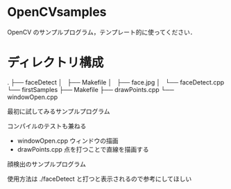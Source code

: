 # OpenCVsamples
OpenCV のサンプルプログラム，テンプレート的に使ってください．

# ディレクトリ構成
.
├── faceDetect
│   ├── Makefile
│   ├── face.jpg
│   └── faceDetect.cpp
└── firstSamples
    ├── Makefile
    ├── drawPoints.cpp
    └── windowOpen.cpp
    
<firstSamples>

最初に試してみるサンプルプログラム

コンパイルのテストも兼ねる

- windowOpen.cpp ウィンドウの描画
- drawPoints.cpp 点を打つことで直線を描画する

<faceDetect>
顔検出のサンプルプログラム

使用方法は ./faceDetect と打つと表示されるので参考にしてほしい
